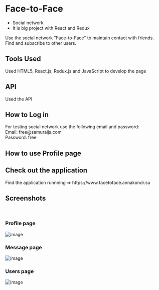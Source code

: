 # Face-to-Face
- Social network
- It is big project with React and Redux

Use the social network "Face-to-Face" to maintain contact with friends.
Find and subscribe to other users.

<h2>Tools Used</h2>
Used HTML5, React.js, Redux.js and JavaScript to develop the page

<h2>API</h2>
Used the API

<h2>How to Log in</h2>
For testing social network use the following email and password:<br>
Email: free@samuraijs.com <br>
Password: free <br>

<h2>How to use Profile page</h2>


<h2>Check out the application</h2>
Find the application runnning => https://www.facetoface.annakondr.su

<h2>Screenshots</h2>
<br>
<h3>Profile page</h3>

![image](https://user-images.githubusercontent.com/85047120/212369171-210ef7c6-1e1c-4f36-870f-afd1bc5273e8.jpg)

<h3>Message page</h3>

![image](https://user-images.githubusercontent.com/85047120/212368666-0f759fc4-b463-43a3-9e8c-7d2140261f0e.jpg)

<h3>Users page</h3>

![image](https://user-images.githubusercontent.com/85047120/212369117-489b6808-e9fe-47e2-b77c-78e62e5d9446.jpg)

